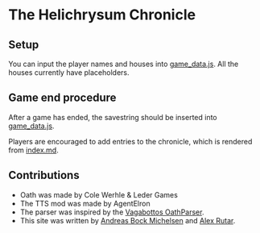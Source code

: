 # The Helichrysum Chronicle
## Setup
You can input the player names and houses into [game_data.js](game_data.js).
All the houses currently have placeholders.

## Game end procedure
After a game has ended, the savestring should be inserted into [game_data.js](/game_data.js).

Players are encouraged to add entries to the chronicle, which is rendered from [index.md](index.md).

## Contributions
- Oath was made by Cole Werhle & Leder Games
- The TTS mod was made by AgentElron
- The parser was inspired by the [Vagabottos OathParser](https://github.com/Vagabottos/OathParser).
- This site was written by [Andreas Bock Michelsen](https://github.com/AndBm) and [Alex Rutar](https://github.com/alexrutar).

